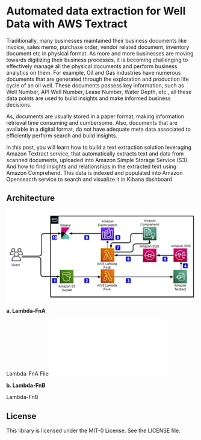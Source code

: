 # Automated data extraction for Well Data with AWS Textract

Traditionally, many businesses maintained their business documents like invoice, sales memo, purchase order, vendor related document, inventory document etc in physical format. As more and more businesses are moving towards digitizing their business processes, it is becoming challenging to effectively manage all the physical documents and perform business analytics on them. For example, Oil and Gas industries have numerous documents that are generated through the exploration and production life cycle of an oil well. These documents possess key information, such as Well Number, API Well Number, Lease Number, Water Depth, etc., all these data points are used to build insights and make informed business decisions.

As, documents are usually stored in a paper format, making information retrieval time consuming and cumbersome. Also, documents that are available in a digital format, do not have adequate meta data associated to efficiently perform search and build insights.

In this post, you will learn how to build a text extraction solution leveraging Amazon Textract service, that automatically extracts text and data from scanned documents, uploaded into Amazon Simple Storage Service  (S3). And how to find insights and relationships in the extracted text using Amazon Comprehend. This data is indexed and populated into Amazon Openseacrh service to search and visualize it in Kibana dashboard




## Architecture

![Architecture Diagram](./image/Textract_architecturee.PNG)


**a. Lambda-FnA**

Lambda-FnA File
![Lambda-FnA Filess](./Lambda/Lambda-FnA.py)

**b. Lambda-FnB**

Lambda-FnB  


## License

This library is licensed under the MIT-0 License. See the LICENSE file.
